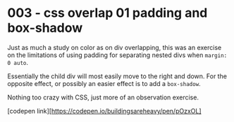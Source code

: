 # 003 - css overlap 01 padding and box-shadow

Just as much a study on color as on div overlapping, this was an exercise on the limitations of using padding for separating nested divs when `margin: 0 auto`. 

Essentially the child div will most easily move to the right and down. For the opposite effect, or possibly an easier effect is to add a `box-shadow`.

Nothing too crazy with CSS, just more of an observation exercise.

[codepen link][https://codepen.io/buildingsareheavy/pen/pOzxOL]
